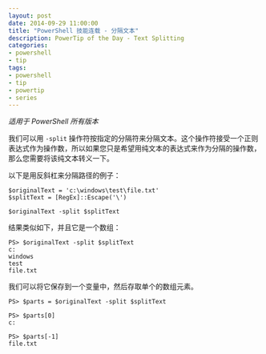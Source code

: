 ```yaml
---
layout: post
date: 2014-09-29 11:00:00
title: "PowerShell 技能连载 - 分隔文本"
description: PowerTip of the Day - Text Splitting
categories:
- powershell
- tip
tags:
- powershell
- tip
- powertip
- series
---
```

_适用于 PowerShell 所有版本_

我们可以用 `-split` 操作符按指定的分隔符来分隔文本。这个操作符接受一个正则表达式作为操作数，所以如果您只是希望用纯文本的表达式来作为分隔的操作数，那么您需要将该纯文本转义一下。

以下是用反斜杠来分隔路径的例子：

    $originalText = 'c:\windows\test\file.txt'
    $splitText = [RegEx]::Escape('\')
    
    $originalText -split $splitText 

结果类似如下，并且它是一个数组：

    PS> $originalText -split $splitText
    c:
    windows
    test
    file.txt 

我们可以将它保存到一个变量中，然后存取单个的数组元素。

    PS> $parts = $originalText -split $splitText
    
    PS> $parts[0]
    c:
    
    PS> $parts[-1]
    file.txt

<!--本文国际来源：[Text Splitting](http://community.idera.com/powershell/powertips/b/tips/posts/text-splitting)-->
